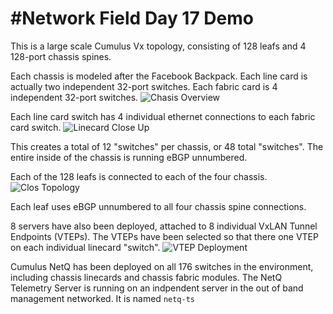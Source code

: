 #Network Field Day 17 Demo
=====================

This is a large scale Cumulus Vx topology, consisting of 128 leafs and 4 128-port chassis spines.

Each chassis is modeled after the Facebook Backpack. Each line card is actually two independent 32-port switches.
Each fabric card is 4 independent 32-port switches.
![Chasis Overview](https://github.com/plumbis/nfd17/readme_images/Chassis.png "Chassis Overview")

Each line card switch has 4 individual ethernet connections to each fabric card switch.
![Linecard Close Up](https://github.com/plumbis/nfd17/readme_images/Linecard.png "Linecard Close Up")

This creates a total of 12 "switches" per chassis, or 48 total "switches".
The entire inside of the chassis is running eBGP unnumbered.

Each of the 128 leafs is connected to each of the four chassis.
![Clos Topology](https://github.com/plumbis/nfd17/readme_images/Clos.png "Clos Topology")

Each leaf uses eBGP unnumbered to all four chassis spine connections.

8 servers have also been deployed, attached to 8 individual VxLAN Tunnel Endpoints (VTEPs).
The VTEPs have been selected so that there one VTEP on each individual linecard "switch".
![VTEP Deployment](https://github.com/plumbis/nfd17/readme_images/VTEPs.png "VTEP Deployment")

Cumulus NetQ has been deployed on all 176 switches in the environment, including chassis linecards and chassis fabric modules.
The NetQ Telemetry Server is running on an indpendent server in the out of band management networked. It is named `netq-ts`
